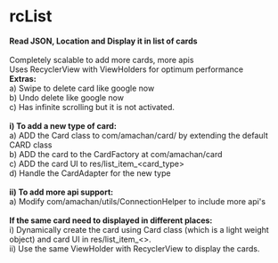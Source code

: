 # rcList
<b>Read JSON, Location and Display it in list of cards</b><br/>
<br/>
Completely scalable to add more cards, more apis <br/>
Uses RecyclerView with ViewHolders for optimum performance<br/>
<b>Extras:</b><br/>
     a) Swipe to delete card like google now<br/>
     b) Undo delete like google now<br/>
     c) Has infinite scrolling but it is not activated.<br/>
<br/>
<b>i) To add a new type of card:</b><br/>
     a) ADD the Card class to com/amachan/card/ by extending the default CARD class<br/>
     b) ADD the card to the CardFactory at com/amachan/card<br/>
     c) ADD the card UI to res/list_item_<card_type><br/>
     d) Handle the CardAdapter for the new type<br/>
<br/>
<b>ii) To add more api support:</b><br/>
     a) Modify com/amachan/utils/ConnectionHelper to include more api's<br/>
<br/>
<b>If the same card need to displayed in different places:</b><br/>
    i) Dynamically create the card using Card class (which is a light weight object) and card UI in res/list_item_<>.<br/>
    ii) Use the same ViewHolder with RecyclerView to display the cards.<br/>
